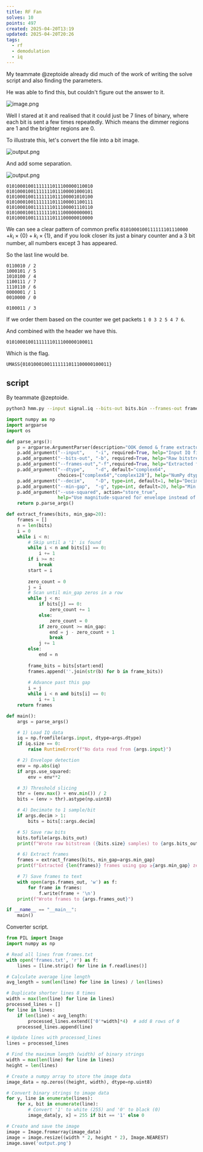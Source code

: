 ```yaml
---
title: RF Fan
solves: 10
points: 497
created: 2025-04-20T13:19
updated: 2025-04-20T20:26
tags:
  - rf
  - demodulation
  - iq
---
```


My teammate @zeptoide already did much of the work of writing the solve script and also finding the parameters.

He was able to find this, but couldn't figure out the answer to it.

![image.png](https://res.cloudinary.com/kumonochisanaka/image/upload/v1745169893/2025/04/2fffdccf193b95b6b448597b9ece9021.png)

Well I stared at it and realised that it could just be 7 lines of binary, where each bit is sent a few times repeatedly. Which means the dimmer regions are 1 and the brighter regions are 0.

To illustrate this, let's convert the file into a bit image.

![output.png](https://res.cloudinary.com/kumonochisanaka/image/upload/v1745169828/2025/04/b560918001833837a8159ce46c510411.png)

And add some separation.

![output.png](https://res.cloudinary.com/kumonochisanaka/image/upload/v1745170334/2025/04/bd752e7e2b3282ba89b98f4e3d10164d.png)

```
01010001001111111011100000110010
01010001001111111011100001000101
01010001001111111011100001010100
01010001001111111011100001100111
01010001001111111011100001110110
01010001001111111011100000000001
01010001001111111011100000010000
```

We can see a clear pattern of common prefix `0101000100111111101110000` $+k_{i}\times\{0\}+k_i\times \{ 1 \}$, and if you look closer its just a binary counter and a 3 bit number, all numbers except 3 has appeared.

So the last line would be.

```
0110010 / 2
1000101 / 5
1010100 / 4
1100111 / 7
1110110 / 6
0000001 / 1
0010000 / 0

0100011 / 3
```

If we order them based on the counter we get packets `1 0 3 2 5 4 7 6`.

And combined with the header we have this.

```
01010001001111111011100000100011
```

Which is the flag.

```flag
UMASS{01010001001111111011100000100011}
```

## script

By teammate @zeptoide.

```bash
python3 hmm.py --input signal.iq --bits-out bits.bin --frames-out frames.txt --dtype complex64 --decim 800 --min-gap 50 --use-squared
```

```python [hmm.py]
import numpy as np
import argparse
import os

def parse_args():
    p = argparse.ArgumentParser(description="OOK demod & frame extractor")
    p.add_argument("--input",    "-i", required=True, help="Input IQ file (raw interleaved)")
    p.add_argument("--bits-out", "-b", required=True, help="Raw bitstream output (0x00/0x01 bytes)")
    p.add_argument("--frames-out","-f",required=True, help="Extracted frames output (text, one per line)")
    p.add_argument("--dtype",    "-d", default="complex64",
                   choices=["complex64","complex128"], help="NumPy dtype of IQ samples")
    p.add_argument("--decim",    "-D", type=int, default=1, help="Decimation factor (samples per bit)")
    p.add_argument("--min-gap",  "-g", type=int, default=20, help="Min consecutive zeros to delimit frames")
    p.add_argument("--use-squared", action="store_true",
                   help="Use magnitude-squared for envelope instead of magnitude")
    return p.parse_args()

def extract_frames(bits, min_gap=20):
    frames = []
    n = len(bits)
    i = 0
    while i < n:
        # Skip until a '1' is found
        while i < n and bits[i] == 0:
            i += 1
        if i >= n:
            break
        start = i
        
        zero_count = 0
        j = i
        # Scan until min_gap zeros in a row
        while j < n:
            if bits[j] == 0:
                zero_count += 1
            else:
                zero_count = 0
            if zero_count >= min_gap:
                end = j - zero_count + 1
                break
            j += 1
        else:
            end = n
        
        frame_bits = bits[start:end]
        frames.append(''.join(str(b) for b in frame_bits))
        
        # Advance past this gap
        i = j
        while i < n and bits[i] == 0:
            i += 1
    return frames

def main():
    args = parse_args()

    # 1) Load IQ data
    iq = np.fromfile(args.input, dtype=args.dtype)
    if iq.size == 0:
        raise RuntimeError(f"No data read from {args.input}")

    # 2) Envelope detection
    env = np.abs(iq)
    if args.use_squared:
        env = env**2

    # 3) Threshold slicing
    thr = (env.max() + env.min()) / 2
    bits = (env > thr).astype(np.uint8)

    # 4) Decimate to 1 sample/bit
    if args.decim > 1:
        bits = bits[::args.decim]

    # 5) Save raw bits
    bits.tofile(args.bits_out)
    print(f"Wrote raw bitstream ({bits.size} samples) to {args.bits_out}")

    # 6) Extract frames
    frames = extract_frames(bits, min_gap=args.min_gap)
    print(f"Extracted {len(frames)} frames using gap ≥{args.min_gap} zeros")

    # 7) Save frames to text
    with open(args.frames_out, 'w') as f:
        for frame in frames:
            f.write(frame + '\n')
    print(f"Wrote frames to {args.frames_out}")

if __name__ == "__main__":
    main()
```

Converter script.

```python [convert.py]
from PIL import Image
import numpy as np

# Read all lines from frames.txt
with open('frames.txt', 'r') as f:
    lines = [line.strip() for line in f.readlines()]

# Calculate average line length
avg_length = sum(len(line) for line in lines) / len(lines)

# Duplicate shorter lines 8 times
width = max(len(line) for line in lines)
processed_lines = []
for line in lines:
    if len(line) < avg_length:
        processed_lines.extend(['0'*width]*4)  # add 8 rows of 0
    processed_lines.append(line)

# Update lines with processed_lines
lines = processed_lines

# Find the maximum length (width) of binary strings
width = max(len(line) for line in lines)
height = len(lines)

# Create a numpy array to store the image data
image_data = np.zeros((height, width), dtype=np.uint8)

# Convert binary strings to image data
for y, line in enumerate(lines):
    for x, bit in enumerate(line):
        # Convert '1' to white (255) and '0' to black (0)
        image_data[y, x] = 255 if bit == '1' else 0

# Create and save the image
image = Image.fromarray(image_data)
image = image.resize((width * 2, height * 2), Image.NEAREST)
image.save('output.png')
```
